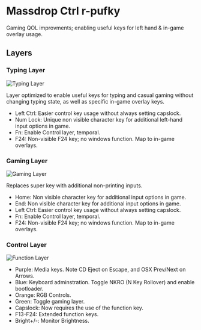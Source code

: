# Massdrop Ctrl r-pufky

Gaming QOL improvments; enabling useful keys for left hand & in-game overlay
usage.

## Layers

### Typing Layer

![Typing Layer](https://i.imgur.com/qEBaupV.png)

Layer optimized to enable useful keys for typing and casual gaming without
changing typing state, as well as specific in-game overlay keys.

* Left Ctrl: Easier control key usage without always setting capslock.
* Num Lock: Unique non visible character key for additional left-hand input
    options in game.
* Fn: Enable Control layer, temporal.
* F24: Non-visible F24 key; no windows function. Map to in-game overlays.

### Gaming Layer

![Gaming Layer](https://i.imgur.com/q4wGbFQ.png)

Replaces super key with additional non-printing inputs.

* Home: Non visible character key for additional input options in game.
* End: Non visible character key for additional input options in game.
* Left Ctrl: Easier control key usage without always setting capslock.
* Fn: Enable Control layer, temporal.
* F24: Non-visible F24 key; no windows function. Map to in-game overlays.
 
### Control Layer

![Function Layer](https://i.imgur.com/7Nalcyp.png)

* Purple: Media keys. Note CD Eject on Escape, and OSX Prev/Next on Arrows.
* Blue: Keyboard adminstration. Toggle NKRO (N Key Rollover) and enable
    bootloader.
* Orange: RGB Controls.
* Green: Toggle gaming layer.
* Capslock: Now requires the use of the function key.
* F13-F24: Extended function keys.
* Bright+/-: Monitor Brightness.

